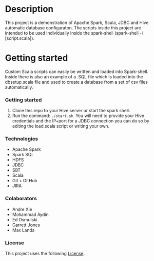 # Description

This project is a demonstration of Apache Spark, Scala, JDBC and Hive
automatic database configuraton.  The scripts inside this project are intended to be used individually inside the spark-shell (spark-shell -i [script.scala]).

# Getting started
Custom Scala scripts can easily be written and loaded into Spark-shell.  Inside there is also an example of a .SQL file which is loaded into the dbsetup.scala file and used to create a 
database from a set of csv files automatically.

### Getting started

1. Clone this repo to your Hive server or start the spark shell.
2. Run the command: `./start.sh`. You will need to provide your Hive credentials and the IP+port for a JDBC connection you can do so by editing the load.scala script or writing your own. 

### Technologies
- Apache Spark
- Spark SQL
- HDFS 
- JDBC
- SBT
- Scala
- Git + GitHub
- JIRA

### Colaborators
* Andre Xie
* Mohammad Aydin
* Ed Osmulski
* Garrett Jones
* Max Landa

### License

This project uses the following [License](<https://github.com/Lonestar137/spark-scripts/blob/main/LICENSE>).

 
